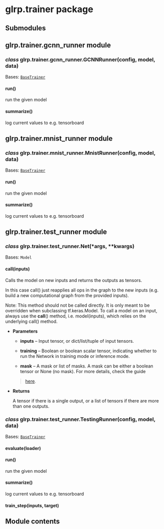 # glrp.trainer package

## Submodules

## glrp.trainer.gcnn_runner module


### _class_ glrp.trainer.gcnn_runner.GCNNRunner(config, model, data)
Bases: [`BaseTrainer`](glrp.base.md#glrp.base.base_trainer.BaseTrainer)


#### run()
run the given model


#### summarize()
log current values to e.g. tensorboard

## glrp.trainer.mnist_runner module


### _class_ glrp.trainer.mnist_runner.MnistRunner(config, model, data)
Bases: [`BaseTrainer`](glrp.base.md#glrp.base.base_trainer.BaseTrainer)


#### run()
run the given model


#### summarize()
log current values to e.g. tensorboard

## glrp.trainer.test_runner module


### _class_ glrp.trainer.test_runner.Net(\*args, \*\*kwargs)
Bases: `Model`


#### call(inputs)
Calls the model on new inputs and returns the outputs as tensors.

In this case call() just reapplies
all ops in the graph to the new inputs
(e.g. build a new computational graph from the provided inputs).

Note: This method should not be called directly. It is only meant to be
overridden when subclassing tf.keras.Model.
To call a model on an input, always use the __call__() method,
i.e. model(inputs), which relies on the underlying call() method.


* **Parameters**

    
    * **inputs** – Input tensor, or dict/list/tuple of input tensors.


    * **training** – Boolean or boolean scalar tensor, indicating whether to run
    the Network in training mode or inference mode.


    * **mask** – A mask or list of masks. A mask can be either a boolean tensor or
    None (no mask). For more details, check the guide

    > [here]([https://www.tensorflow.org/guide/keras/masking_and_padding](https://www.tensorflow.org/guide/keras/masking_and_padding)).




* **Returns**

    A tensor if there is a single output, or
    a list of tensors if there are more than one outputs.



### _class_ glrp.trainer.test_runner.TestingRunner(config, model, data)
Bases: [`BaseTrainer`](glrp.base.md#glrp.base.base_trainer.BaseTrainer)


#### evaluate(loader)

#### run()
run the given model


#### summarize()
log current values to e.g. tensorboard


#### train_step(inputs, target)
## Module contents
